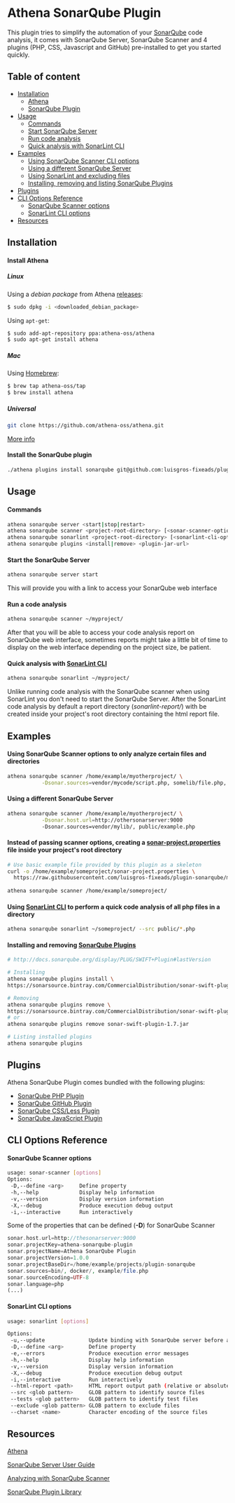 # Athena SonarQube Plugin

This plugin tries to simplify the automation of your [SonarQube](http://docs.sonarqube.org/display/SONAR/Architecture+and+Integration) code analysis, it comes
with SonarQube Server, SonarQube Scanner and 4 plugins (PHP, CSS, Javascript and GitHub) 
pre-installed to get you started quickly.

## Table of content

- [Installation](#installation)
    - [Athena](#install-athena)
    - [SonarQube Plugin](#install-the-sonarqube-plugin)
- [Usage](#usage)
    - [Commands](#commands)
    - [Start SonarQube Server](#start-the-sonarqube-server)
    - [Run code analysis](#run-a-code-analysis)
    - [Quick analysis with SonarLint CLI](#run-a-code-analysis)
- [Examples](#examples)
    - [Using SonarQube Scanner CLI options](#using-sonarqube-scanner-options-to-only-analyze-certain-files-and-directories)
    - [Using a different SonarQube Server](#using-a-different-sonarqube-server)
    - [Using SonarLint and excluding files](#using-sonarlint-cli-to-perform-a-quick-code-analysis-of-all-php-files-in-a-directory)
    - [Installing, removing and listing SonarQube Plugins](#installing-and-removing-sonarqube-plugins)
- [Plugins](#plugins)
- [CLI Options Reference](#plugins)
    - [SonarQube Scanner options](#sonarqube-scanner-options)
    - [SonarLint CLI options](#sonarlint-cli-options)
- [Resources](#cli-options-reference)

## Installation
#### Install Athena

##### Linux

 Using a *debian package* from Athena [releases](https://github.com/athena-oss/athena/releases):
 
```bash
$ sudo dpkg -i <downloaded_debian_package>
```
   
Using `apt-get`:
  
```bash
$ sudo add-apt-repository ppa:athena-oss/athena
$ sudo apt-get install athena
```
 
##### Mac
Using [Homebrew](http://brew.sh/):
```bash
$ brew tap athena-oss/tap
$ brew install athena
```
##### Universal
```sh
git clone https://github.com/athena-oss/athena.git
```
[More info](https://github.com/athena-oss/athena)

#### Install the SonarQube plugin
```sh
./athena plugins install sonarqube git@github.com:luisgros-fixeads/plugin-sonarqube.git
```

## Usage

#### Commands
```sh
athena sonarqube server <start|stop|restart>
athena sonarqube scanner <project-root-directory> [<sonar-scanner-options>]
athena sonarqube sonarlint <project-root-directory> [<sonarlint-cli-options>]
athena sonarqube plugins <install|remove> <plugin-jar-url>
```
#### Start the SonarQube Server
```sh
athena sonarqube server start
```
This will provide you with a link to access your SonarQube web interface

#### Run a code analysis
```sh
athena sonarqube scanner ~/myproject/
``` 
After that you will be able to access your code analysis report on SonarQube web interface, sometimes
reports might take a little bit of time to display on the web interface depending on the project size, be patient.


#### Quick analysis with [SonarLint CLI](http://www.sonarlint.org/commandline/index.html)
```sh
athena sonarqube sonarlint ~/myproject/
``` 
Unlike running code analysis with the SonarQube scanner when using SonarLint you don't need to start the SonarQube Server. After the SonarLint code analysis by default a report directory (*sonarlint-report/*) with be created inside your project's root directory containing the html report file.

## Examples

#### Using SonarQube Scanner options to only analyze certain files and directories
```sh
athena sonarqube scanner /home/example/myotherproject/ \
           -Dsonar.sources=vendor/mycode/script.php, somelib/file.php, web/
```

#### Using a different SonarQube Server
```sh  
athena sonarqube scanner /home/example/myotherproject/ \
           -Dsonar.host.url=http://othersonarserver:9000
           -Dsonar.sources=vendor/mylib/, public/example.php
```

#### Instead of passing scanner options, creating a [sonar-project.properties](https://raw.githubusercontent.com/luisgros-fixeads/plugin-sonarqube/master/sonar-project.properties) file inside your project's root directory
```sh
# Use basic example file provided by this plugin as a skeleton
curl -o /home/example/someproject/sonar-project.properties \
  https://raw.githubusercontent.com/luisgros-fixeads/plugin-sonarqube/master/sonar-project.properties
  
athena sonarqube scanner /home/example/someproject/
```

#### Using [SonarLint CLI](http://www.sonarlint.org/commandline/index.html) to perform a quick code analysis of all php files in a directory
```sh  
athena sonarqube sonarlint ~/someproject/ --src public/*.php
```

#### Installing and removing [SonarQube Plugins](http://docs.sonarqube.org/display/PLUG/Plugin+Library)
```sh
# http://docs.sonarqube.org/display/PLUG/SWIFT+Plugin#lastVersion

# Installing
athena sonarqube plugins install \
https://sonarsource.bintray.com/CommercialDistribution/sonar-swift-plugin/sonar-swift-plugin-1.7.jar

# Removing
athena sonarqube plugins remove \
https://sonarsource.bintray.com/CommercialDistribution/sonar-swift-plugin/sonar-swift-plugin-1.7.jar
# or
athena sonarqube plugins remove sonar-swift-plugin-1.7.jar

# Listing installed plugins
athena sonarqube plugins
```

## Plugins
Athena SonarQube Plugin comes bundled with the following plugins:
* [SonarQube PHP Plugin](http://docs.sonarqube.org/display/SCAN/Analyzing+with+SonarQube+Scanner)
* [SonarQube GitHub Plugin](http://docs.sonarqube.org/display/PLUG/GitHub+Plugin)
* [SonarQube CSS/Less Plugin](https://github.com/racodond/sonar-css-plugin#readme)
* [SonarQube JavaScript Plugin](https://github.com/SonarSource/sonar-javascript#readme)

## CLI Options Reference

#### SonarQube Scanner options
```sh
usage: sonar-scanner [options]
Options:
 -D,--define <arg>     Define property
 -h,--help             Display help information
 -v,--version          Display version information
 -X,--debug            Produce execution debug output
 -i,--interactive      Run interactively
```
Some of the properties that can be defined (**-D**) for SonarQube Scanner 
```php
sonar.host.url=http://thesonarserver:9000
sonar.projectKey=athena-sonarqube-plugin
sonar.projectName=Athena SonarQube Plugin
sonar.projectVersion=1.0.0
sonar.projectBaseDir=/home/example/projects/plugin-sonarqube
sonar.sources=bin/, docker/, example/file.php
sonar.sourceEncoding=UTF-8
sonar.language=php
(...)
```

#### SonarLint CLI options
```sh
usage: sonarlint [options]

Options:
 -u,--update              Update binding with SonarQube server before analysis
 -D,--define <arg>        Define property
 -e,--errors              Produce execution error messages
 -h,--help                Display help information
 -v,--version             Display version information
 -X,--debug               Produce execution debug output
 -i,--interactive         Run interactively
 --html-report <path>     HTML report output path (relative or absolute)
 --src <glob pattern>     GLOB pattern to identify source files
 --tests <glob pattern>   GLOB pattern to identify test files
 --exclude <glob pattern> GLOB pattern to exclude files
 --charset <name>         Character encoding of the source files
```

## Resources

[Athena](https://github.com/athena-oss/athena)

[SonarQube Server User Guide](http://docs.sonarqube.org/display/SONAR/User+Guide)

[Analyzing with SonarQube Scanner](http://docs.sonarqube.org/display/SCAN/Analyzing+with+SonarQube+Scanner)

[SonarQube Plugin Library](http://docs.sonarqube.org/display/PLUG/Plugin+Library)
